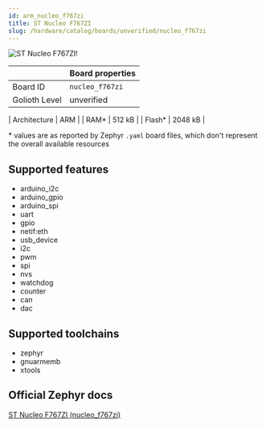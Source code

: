 ```yaml
---
id: arm_nucleo_f767zi
title: ST Nucleo F767ZI
slug: /hardware/catalog/boards/unverified/nucleo_f767zi
---
```


[//]: # (This is an auto-generated file, do not edit! Changes to it will be lost upon re-generation)

![ST Nucleo F767ZI!](/img/boards/arm/nucleo_f767zi.jpg "ST Nucleo F767ZI")

|                | Board properties     |
| -------------  | -------------------- |
| Board ID       | `nucleo_f767zi` |
| Golioth Level  | unverified       |

| Architecture   | ARM |
| RAM*           | 512 kB |
| Flash*         | 2048 kB |

\* values are as reported by Zephyr `.yaml` board files, which don't represent the overall available resources



## Supported features

* arduino_i2c
* arduino_gpio
* arduino_spi
* uart
* gpio
* netif:eth
* usb_device
* i2c
* pwm
* spi
* nvs
* watchdog
* counter
* can
* dac

## Supported toolchains

* zephyr
* gnuarmemb
* xtools

## Official Zephyr docs

[ST Nucleo F767ZI (nucleo_f767zi)](https://docs.zephyrproject.org/latest/boards/arm/nucleo_f767zi/doc/index.html)

